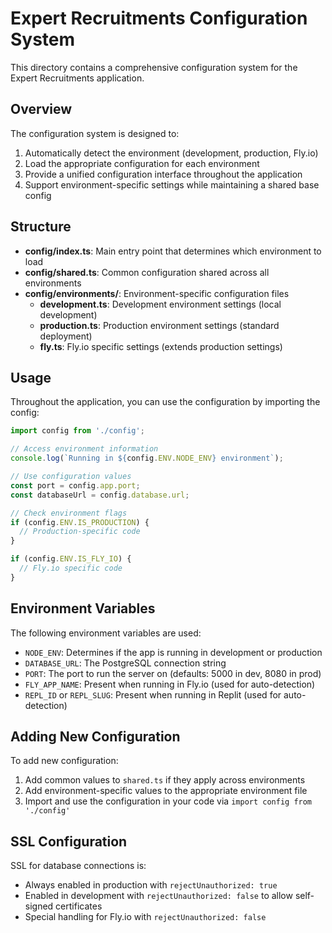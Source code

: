 # Expert Recruitments Configuration System

This directory contains a comprehensive configuration system for the Expert Recruitments application.

## Overview

The configuration system is designed to:

1. Automatically detect the environment (development, production, Fly.io)
2. Load the appropriate configuration for each environment
3. Provide a unified configuration interface throughout the application
4. Support environment-specific settings while maintaining a shared base config

## Structure

- **config/index.ts**: Main entry point that determines which environment to load
- **config/shared.ts**: Common configuration shared across all environments
- **config/environments/**: Environment-specific configuration files
  - **development.ts**: Development environment settings (local development)
  - **production.ts**: Production environment settings (standard deployment)
  - **fly.ts**: Fly.io specific settings (extends production settings)

## Usage

Throughout the application, you can use the configuration by importing the config:

```typescript
import config from './config';

// Access environment information
console.log(`Running in ${config.ENV.NODE_ENV} environment`);

// Use configuration values
const port = config.app.port;
const databaseUrl = config.database.url;

// Check environment flags
if (config.ENV.IS_PRODUCTION) {
  // Production-specific code
}

if (config.ENV.IS_FLY_IO) {
  // Fly.io specific code  
}
```

## Environment Variables

The following environment variables are used:

- `NODE_ENV`: Determines if the app is running in development or production
- `DATABASE_URL`: The PostgreSQL connection string
- `PORT`: The port to run the server on (defaults: 5000 in dev, 8080 in prod)
- `FLY_APP_NAME`: Present when running in Fly.io (used for auto-detection)
- `REPL_ID` or `REPL_SLUG`: Present when running in Replit (used for auto-detection)

## Adding New Configuration

To add new configuration:

1. Add common values to `shared.ts` if they apply across environments
2. Add environment-specific values to the appropriate environment file
3. Import and use the configuration in your code via `import config from './config'`

## SSL Configuration

SSL for database connections is:
- Always enabled in production with `rejectUnauthorized: true`
- Enabled in development with `rejectUnauthorized: false` to allow self-signed certificates
- Special handling for Fly.io with `rejectUnauthorized: false`